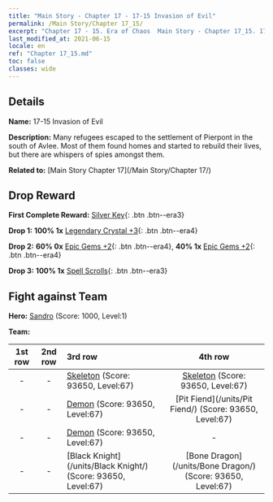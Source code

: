 ```yaml
---
title: "Main Story - Chapter 17 - 17-15 Invasion of Evil"
permalink: /Main Story/Chapter 17_15/
excerpt: "Chapter 17 - 15. Era of Chaos  Main Story - Chapter 17_15. 17-15 Invasion of Evil"
last_modified_at: 2021-06-15
locale: en
ref: "Chapter 17_15.md"
toc: false
classes: wide
---
```


## Details

 **Name:** 17-15 Invasion of Evil

 **Description:** Many refugees escaped to the settlement of Pierpont in the south of Avlee. Most of them found homes and started to rebuild their lives, but there are whispers of spies amongst them.

 **Related to:** [Main Story Chapter 17](/Main Story/Chapter 17/)

## Drop Reward

 **First Complete Reward:** [Silver Key](/Items/con_693/){: .btn .btn--era3}

 **Drop 1:** **100% 1x** [Legendary Crystal +3](/Items/mat_59/){: .btn .btn--era4}

 **Drop 2:** **60% 0x** [Epic Gems +2](/Items/mat_51/){: .btn .btn--era4}, **40% 1x** [Epic Gems +2](/Items/mat_51/){: .btn .btn--era4}

 **Drop 3:** **100% 1x** [Spell Scrolls](/Items/con_694/){: .btn .btn--era3}


## Fight against Team
 **Hero:** [Sandro](/heroes/Sandro/) (Score: 1000, Level:1)

 **Team:**


  | 1st row | 2nd row | 3rd row | 4th row |
  |:----:|:----:|:----|:----:|
  | - | - | [Skeleton](/units/Skeleton/) (Score: 93650, Level:67)  | [Skeleton](/units/Skeleton/) (Score: 93650, Level:67)  |
  | - | - | [Demon](/units/Demon/) (Score: 93650, Level:67)  | [Pit Fiend](/units/Pit Fiend/) (Score: 93650, Level:67)  |
  | - | - | [Demon](/units/Demon/) (Score: 93650, Level:67)  | - |
  | - | - | [Black Knight](/units/Black Knight/) (Score: 93650, Level:67)  | [Bone Dragon](/units/Bone Dragon/) (Score: 93650, Level:67)  |


